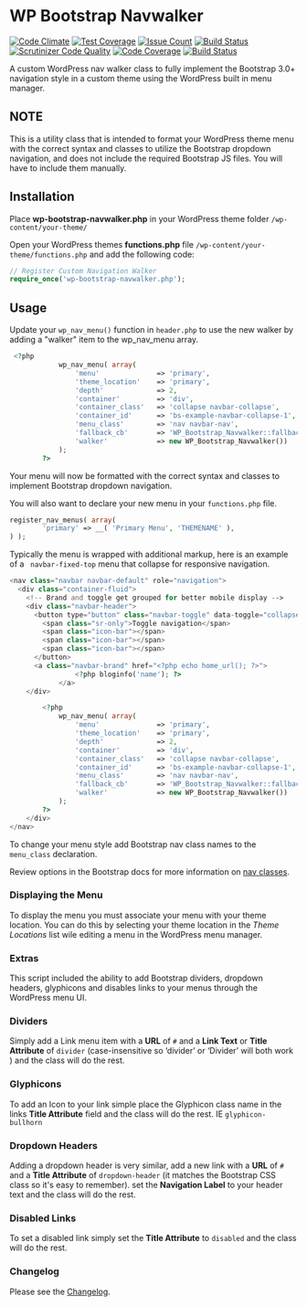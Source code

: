 # WP Bootstrap Navwalker

[![Code Climate](https://codeclimate.com/github/wp-bootstrap/wp-bootstrap-navwalker/badges/gpa.svg)](https://codeclimate.com/github/wp-bootstrap/wp-bootstrap-navwalker)
[![Test Coverage](https://codeclimate.com/github/wp-bootstrap/wp-bootstrap-navwalker/badges/coverage.svg)](https://codeclimate.com/github/wp-bootstrap/wp-bootstrap-navwalker/coverage)
[![Issue Count](https://codeclimate.com/github/wp-bootstrap/wp-bootstrap-navwalker/badges/issue_count.svg)](https://codeclimate.com/github/wp-bootstrap/wp-bootstrap-navwalker)
[![Build Status](https://travis-ci.org/wp-bootstrap/wp-bootstrap-navwalker.svg?branch=master)](https://travis-ci.org/wp-bootstrap/wp-bootstrap-navwalker)
[![Scrutinizer Code Quality](https://scrutinizer-ci.com/g/wp-bootstrap/wp-bootstrap-navwalker/badges/quality-score.png?b=master)](https://scrutinizer-ci.com/g/wp-bootstrap/wp-bootstrap-navwalker/?branch=master)
[![Code Coverage](https://scrutinizer-ci.com/g/wp-bootstrap/wp-bootstrap-navwalker/badges/coverage.png?b=master)](https://scrutinizer-ci.com/g/wp-bootstrap/wp-bootstrap-navwalker/?branch=master)
[![Build Status](https://scrutinizer-ci.com/g/wp-bootstrap/wp-bootstrap-navwalker/badges/build.png?b=master)](https://scrutinizer-ci.com/g/wp-bootstrap/wp-bootstrap-navwalker/build-status/master)

A custom WordPress nav walker class to fully implement the Bootstrap 3.0+ navigation style in a custom theme using the WordPress built in menu manager.

## NOTE

This is a utility class that is intended to format your WordPress theme menu with the correct syntax and classes to utilize the Bootstrap dropdown navigation, and does not include the required Bootstrap JS files. You will have to include them manually.

## Installation

Place **wp-bootstrap-navwalker.php** in your WordPress theme folder `/wp-content/your-theme/`

Open your WordPress themes **functions.php** file  `/wp-content/your-theme/functions.php` and add the following code:

```php
// Register Custom Navigation Walker
require_once('wp-bootstrap-navwalker.php');
```

## Usage

Update your `wp_nav_menu()` function in `header.php` to use the new walker by adding a "walker" item to the wp_nav_menu array.

```php
 <?php
            wp_nav_menu( array(
                'menu'              => 'primary',
                'theme_location'    => 'primary',
                'depth'             => 2,
                'container'         => 'div',
                'container_class'   => 'collapse navbar-collapse',
                'container_id'      => 'bs-example-navbar-collapse-1',
                'menu_class'        => 'nav navbar-nav',
                'fallback_cb'       => 'WP_Bootstrap_Navwalker::fallback',
                'walker'            => new WP_Bootstrap_Navwalker())
            );
        ?>
```

Your menu will now be formatted with the correct syntax and classes to implement Bootstrap dropdown navigation.

You will also want to declare your new menu in your `functions.php` file.

```php
register_nav_menus( array(
        'primary' => __( 'Primary Menu', 'THEMENAME' ),
) );
```

Typically the menu is wrapped with additional markup, here is an example of a ` navbar-fixed-top` menu that collapse for responsive navigation.

```php
<nav class="navbar navbar-default" role="navigation">
  <div class="container-fluid">
    <!-- Brand and toggle get grouped for better mobile display -->
    <div class="navbar-header">
      <button type="button" class="navbar-toggle" data-toggle="collapse" data-target="#bs-example-navbar-collapse-1">
        <span class="sr-only">Toggle navigation</span>
        <span class="icon-bar"></span>
        <span class="icon-bar"></span>
        <span class="icon-bar"></span>
      </button>
      <a class="navbar-brand" href="<?php echo home_url(); ?>">
                <?php bloginfo('name'); ?>
            </a>
    </div>

        <?php
            wp_nav_menu( array(
                'menu'              => 'primary',
                'theme_location'    => 'primary',
                'depth'             => 2,
                'container'         => 'div',
                'container_class'   => 'collapse navbar-collapse',
                'container_id'      => 'bs-example-navbar-collapse-1',
                'menu_class'        => 'nav navbar-nav',
                'fallback_cb'       => 'WP_Bootstrap_Navwalker::fallback',
                'walker'            => new WP_Bootstrap_Navwalker())
            );
        ?>
    </div>
</nav>
```

To change your menu style add Bootstrap nav class names to the `menu_class` declaration.

Review options in the Bootstrap docs for more information on [nav classes](https://getbootstrap.com/components/#nav).


### Displaying the Menu

To display the menu you must associate your menu with your theme location. You can do this by selecting your theme location in the *Theme Locations* list wile editing a menu in the WordPress menu manager.

### Extras

This script included the ability to add Bootstrap dividers, dropdown headers, glyphicons and disables links to your menus through the WordPress menu UI.

### Dividers

Simply add a Link menu item with a **URL** of `#` and a **Link Text** or **Title Attribute** of `divider` (case-insensitive so ‘divider’ or ‘Divider’ will both work ) and the class will do the rest.

### Glyphicons

To add an Icon to your link simple place the Glyphicon class name in the links **Title Attribute** field and the class will do the rest. IE `glyphicon-bullhorn`

### Dropdown Headers

Adding a dropdown header is very similar, add a new link with a **URL** of `#` and a **Title Attribute** of `dropdown-header` (it matches the Bootstrap CSS class so it's easy to remember).  set the **Navigation Label** to your header text and the class will do the rest.

### Disabled Links

To set a disabled link simply set the **Title Attribute** to `disabled` and the class will do the rest.

### Changelog

Please see the [Changelog](https://github.com/wp-bootstrap/wp-bootstrap-navwalker/blob/master/CHANGELOG.md).
